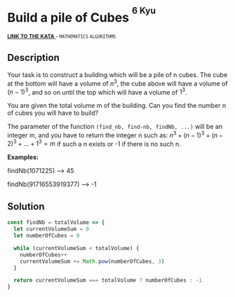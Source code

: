 <h1>Build a pile of Cubes <sup><sup>6 Kyu</sup></sup></h1>

<sup>
  <a href="https://www.codewars.com/kata/5592e3bd57b64d00f3000047">
    <strong>LINK TO THE KATA</strong>
  </a> - <code>MATHEMATICS</code> <code>ALGORITHMS</code>
</sup>

## Description

Your task is to construct a building which will be a pile of n cubes. The cube at the bottom will have a volume of $n^3$, the cube above will have a volume of $(n-1)^3$, and so on until the top which will have a volume of $1^3$.

You are given the total volume m of the building. Can you find the number n of cubes you will have to build?

The parameter of the function `(find_nb, find-nb, findNb, ...)` will be an integer m, and you have to return the integer n such as: $n^3 + (n-1)^3 + (n-2)^3 + ... + 1^3 = m$ if such a n exists or -1 if there is no such n.

**Examples:**

findNb(1071225) --> 45

findNb(91716553919377) --> -1

## Solution

```javascript
const findNb = totalVolume => {
  let currentVolumeSum = 0
  let numberOfCubes = 0

  while (currentVolumeSum < totalVolume) {
    numberOfCubes++
    currentVolumeSum += Math.pow(numberOfCubes, 3)
  }

  return currentVolumeSum === totalVolume ? numberOfCubes : -1
}
```
